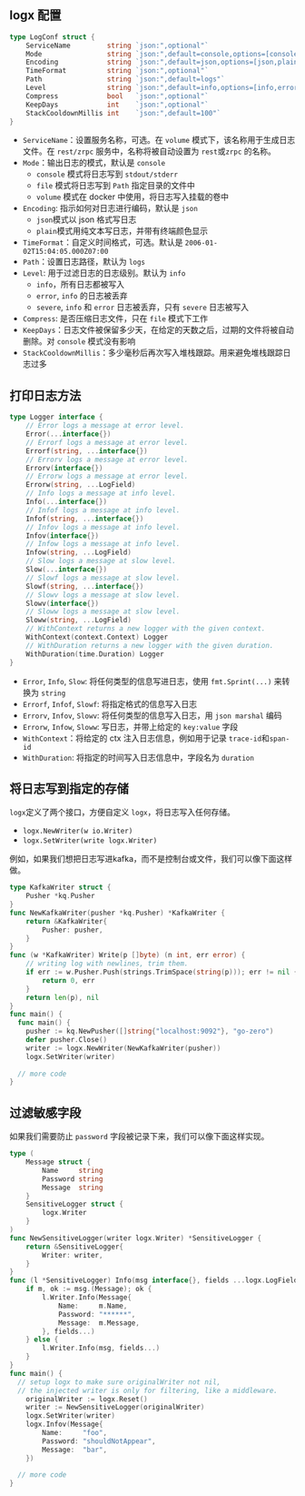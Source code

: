 ## logx 配置

```go
type LogConf struct {
	ServiceName         string `json:",optional"`
	Mode                string `json:",default=console,options=[console,file,volume]"`
	Encoding            string `json:",default=json,options=[json,plain]"`
	TimeFormat          string `json:",optional"`
	Path                string `json:",default=logs"`
	Level               string `json:",default=info,options=[info,error,severe]"`
	Compress            bool   `json:",optional"`
	KeepDays            int    `json:",optional"`
	StackCooldownMillis int    `json:",default=100"`
}
```

- `ServiceName`：设置服务名称，可选。在 `volume` 模式下，该名称用于生成日志文件。在 `rest/zrpc` 服务中，名称将被自动设置为 `rest`或`zrpc` 的名称。
- `Mode`：输出日志的模式，默认是 `console`
    - `console` 模式将日志写到 `stdout/stderr`
    - `file` 模式将日志写到 `Path` 指定目录的文件中
    - `volume` 模式在 docker 中使用，将日志写入挂载的卷中
- `Encoding`: 指示如何对日志进行编码，默认是 `json`
    - `json`模式以 json 格式写日志
    - `plain`模式用纯文本写日志，并带有终端颜色显示
- `TimeFormat`：自定义时间格式，可选。默认是 `2006-01-02T15:04:05.000Z07:00`
- `Path`：设置日志路径，默认为 `logs`
- `Level`: 用于过滤日志的日志级别。默认为 `info`
    - `info`，所有日志都被写入
    - `error`, `info` 的日志被丢弃
    - `severe`, `info` 和 `error` 日志被丢弃，只有 `severe` 日志被写入
- `Compress`: 是否压缩日志文件，只在 `file` 模式下工作
- `KeepDays`：日志文件被保留多少天，在给定的天数之后，过期的文件将被自动删除。对 `console` 模式没有影响
- `StackCooldownMillis`：多少毫秒后再次写入堆栈跟踪。用来避免堆栈跟踪日志过多

## 打印日志方法

```go
type Logger interface {
	// Error logs a message at error level.
	Error(...interface{})
	// Errorf logs a message at error level.
	Errorf(string, ...interface{})
	// Errorv logs a message at error level.
	Errorv(interface{})
	// Errorw logs a message at error level.
	Errorw(string, ...LogField)
	// Info logs a message at info level.
	Info(...interface{})
	// Infof logs a message at info level.
	Infof(string, ...interface{})
	// Infov logs a message at info level.
	Infov(interface{})
	// Infow logs a message at info level.
	Infow(string, ...LogField)
	// Slow logs a message at slow level.
	Slow(...interface{})
	// Slowf logs a message at slow level.
	Slowf(string, ...interface{})
	// Slowv logs a message at slow level.
	Slowv(interface{})
	// Sloww logs a message at slow level.
	Sloww(string, ...LogField)
	// WithContext returns a new logger with the given context.
	WithContext(context.Context) Logger
	// WithDuration returns a new logger with the given duration.
	WithDuration(time.Duration) Logger
}
```

- `Error`, `Info`, `Slow`: 将任何类型的信息写进日志，使用 `fmt.Sprint(...)` 来转换为 `string`
- `Errorf`, `Infof`, `Slowf`: 将指定格式的信息写入日志
- `Errorv`, `Infov`, `Slowv`: 将任何类型的信息写入日志，用 `json marshal` 编码
- `Errorw`, `Infow`, `Sloww`: 写日志，并带上给定的 `key:value` 字段
- `WithContext`：将给定的 ctx 注入日志信息，例如用于记录 `trace-id`和`span-id`
- `WithDuration`: 将指定的时间写入日志信息中，字段名为 `duration`

## 将日志写到指定的存储

`logx`定义了两个接口，方便自定义 `logx`，将日志写入任何存储。

- `logx.NewWriter(w io.Writer)`
- `logx.SetWriter(write logx.Writer)`

例如，如果我们想把日志写进kafka，而不是控制台或文件，我们可以像下面这样做。

```go
type KafkaWriter struct {
	Pusher *kq.Pusher
}
func NewKafkaWriter(pusher *kq.Pusher) *KafkaWriter {
	return &KafkaWriter{
		Pusher: pusher,
	}
}
func (w *KafkaWriter) Write(p []byte) (n int, err error) {
	// writing log with newlines, trim them.
	if err := w.Pusher.Push(strings.TrimSpace(string(p))); err != nil {
		return 0, err
	}
	return len(p), nil
}
func main() {
  func main() {
	pusher := kq.NewPusher([]string{"localhost:9092"}, "go-zero")
	defer pusher.Close()
	writer := logx.NewWriter(NewKafkaWriter(pusher))
	logx.SetWriter(writer)
  
  // more code
}
```

## 过滤敏感字段
如果我们需要防止  `password` 字段被记录下来，我们可以像下面这样实现。
```go
type (
	Message struct {
		Name     string
		Password string
		Message  string
	}
	SensitiveLogger struct {
		logx.Writer
	}
)
func NewSensitiveLogger(writer logx.Writer) *SensitiveLogger {
	return &SensitiveLogger{
		Writer: writer,
	}
}
func (l *SensitiveLogger) Info(msg interface{}, fields ...logx.LogField) {
	if m, ok := msg.(Message); ok {
		l.Writer.Info(Message{
			Name:     m.Name,
			Password: "******",
			Message:  m.Message,
		}, fields...)
	} else {
		l.Writer.Info(msg, fields...)
	}
}
func main() {
  // setup logx to make sure originalWriter not nil,
  // the injected writer is only for filtering, like a middleware.
	originalWriter := logx.Reset()
	writer := NewSensitiveLogger(originalWriter)
	logx.SetWriter(writer)
	logx.Infov(Message{
		Name:     "foo",
		Password: "shouldNotAppear",
		Message:  "bar",
	})
  
  // more code
}
```
